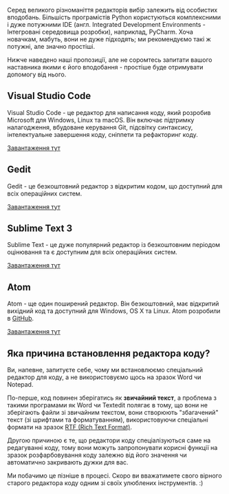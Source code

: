 Серед великого різноманіття редакторів вибір залежить від особистих вподобань. Більшість програмістів Python користуються комплексними і дуже потужними IDE (англ. Integrated Development Environments - Інтегровані середовища розробки), наприклад, PyCharm. Хоча новачкам, мабуть, вони не дуже підходять; ми рекомендуємо такі ж потужні, але значно простіші. 

Нижче наведено наші пропозиції, але не соромтесь запитати вашого наставника якими є його вподобання - простіше буде отримувати допомогу від нього.

## Visual Studio Code

Visual Studio Code - це редактор для написання коду, який розробив Microsoft для Windows, Linux та macOS. Він включає підтримку налагодження, вбудоване керування Git, підсвітку синтаксису, інтелектуальне завершення коду, сніппети та рефакторинг коду.

[Завантаження тут](https://code.visualstudio.com/)

## Gedit

Gedit - це безкоштовний редактор з відкритим кодом, що доступний для всіх операційних систем.

[Завантаження тут](https://wiki.gnome.org/Apps/Gedit#Download)

## Sublime Text 3

Sublime Text - це дуже популярний редактор із безкоштовним періодом оцінювання та є доступним для всіх операційних систем.

[Завантаження тут](https://www.sublimetext.com/3)

## Atom

Atom - ще один поширений редактор. Він безкоштовний, має відкритий вихідний код та доступний для Windows, OS X та Linux. Atom розробили в [GitHub](https://github.com/).

[Завантаження тут](https://atom.io/)

## Яка причина встановлення редактора коду?

Ви, напевне, запитуєте себе, чому ми встановлюємо спеціальний редактор для коду, а не використовуємо щось на зразок Word чи Notepad.

По-перше, код повинен зберігатись як **звичайний текст**, а проблема з такими програмами як Word чи Textedit полягає в тому, що вони не зберігають файли зі звичайним текстом, вони створюють "збагачений" текст (зі шрифтами та форматуванням), використовуючи спеціальні формати на зразок [RTF (Rich Text Format)](https://en.wikipedia.org/wiki/Rich_Text_Format).

Другою причиною є те, що редактори коду спеціалізуються саме на редагуванні коду, тому вони можуть запропонувати корисні функції на зразок розфарбовування коду залежно від його значення чи автоматично закривають дужки для вас.

Ми побачимо це пізніше в процесі. Скоро ви вважатимете свого вірного старого редактора коду одним зі своїх улюблених інструментів. :)